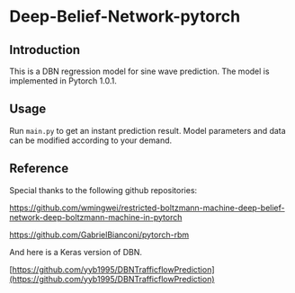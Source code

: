 # Deep-Belief-Network-pytorch
## Introduction
This is a DBN regression model for sine wave prediction. The model is implemented in Pytorch 1.0.1.

## Usage
Run `main.py` to get an instant prediction result. Model parameters and data can be modified according to your demand.

## Reference
Special thanks to the following github repositories:

https://github.com/wmingwei/restricted-boltzmann-machine-deep-belief-network-deep-boltzmann-machine-in-pytorch

https://github.com/GabrielBianconi/pytorch-rbm

And here is a Keras version of DBN.

[https://github.com/yyb1995/DBNTrafficflowPrediction](https://github.com/yyb1995/DBNTrafficflowPrediction)
